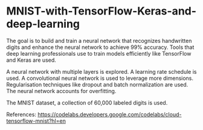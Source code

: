 # MNIST-with-TensorFlow-Keras-and-deep-learning

The goal is to build and train a neural network that recognizes handwritten digits and enhance the neural network to achieve 99% accuracy. Tools that deep learning professionals use to train models efficiently like TensorFlow and Keras are used.

A neural network with multiple layers is explored. A learning rate schedule is used. A convolutional neural network is used to leverage more dimensions. Regularisation techniques like dropout and batch normalization are used. The neural network accounts for overfitting.

The MNIST dataset, a collection of 60,000 labeled digits is used.

References:
https://codelabs.developers.google.com/codelabs/cloud-tensorflow-mnist?hl=en
